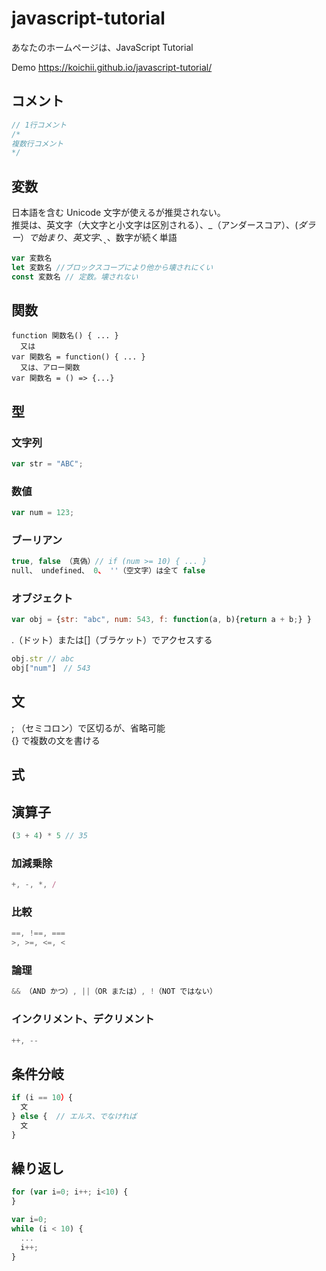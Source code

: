 # javascript-tutorial
あなたのホームページは、JavaScript Tutorial 

Demo
https://koichii.github.io/javascript-tutorial/

## コメント

```javascript
// 1行コメント  
/*  
複数行コメント  
*/  
```

## 変数
日本語を含む Unicode 文字が使えるが推奨されない。  
推奨は、英文字（大文字と小文字は区別される）、_（アンダースコア）、$(ダラー）で始まり、英文字、_、$、数字が続く単語  
```javascript
var 変数名  
let 変数名 //ブロックスコープにより他から壊されにくい  
const 変数名 // 定数。壊されない  
```

## 関数
```
function 関数名() { ... }
  又は
var 関数名 = function() { ... }
  又は、アロー関数
var 関数名 = () => {...}
```

## 型

### 文字列
```javascript
var str = "ABC";
```

### 数値
```javascript
var num = 123;
```

### ブーリアン
```javascript
true, false （真偽）// if (num >= 10) { ... }
null、 undefined、 0、 ''（空文字）は全て false
```

### オブジェクト
```javascript
var obj = {str: "abc", num: 543, f: function(a, b){return a + b;} }
```

.（ドット）または[]（ブラケット）でアクセスする
```javascript
obj.str // abc
obj["num"]　// 543
```

## 文
; （セミコロン）で区切るが、省略可能   
{} で複数の文を書ける

## 式


## 演算子

```javascript
(3 + 4) * 5 // 35
```

### 加減乗除
```javascript
+, -, *, /
```

### 比較
```javascript
==, !==, ===
>, >=, <=, <
```

### 論理
```javascript
&& （AND かつ）, ||（OR または）, !（NOT ではない）
```

### インクリメント、デクリメント
```javascript
++, --
```

## 条件分岐

```javascript
if (i == 10）{
  文
} else {  // エルス、でなければ
  文
}
```

## 繰り返し
```javascript
for (var i=0; i++; i<10) {
}

var i=0;
while (i < 10) {
  ...
  i++;
}
```




